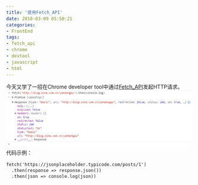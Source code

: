 ```yaml
---
title: '使用Fetch_API'
date: 2018-03-09 05:50:21
categories: 
- FrontEnd
tags: 
- fetch_api
- chrome
- devtool
- javascript
- html
---
```

今天又学了一招在Chrome developer tool中通过[Fetch_API](https://developer.mozilla.org/en-US/docs/Web/API/Fetch_API)发起HTTP请求。
![fetch_api](/images/2018/03/fetch_api.jpg)代码示例：
```
fetch('https://jsonplaceholder.typicode.com/posts/1')
  .then(response => response.json())
  .then(json => console.log(json))
```


